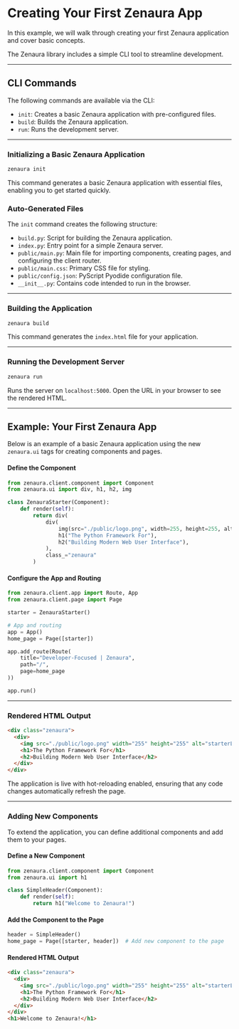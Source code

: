 # Creating Your First Zenaura App

In this example, we will walk through creating your first Zenaura application and cover basic concepts.

The Zenaura library includes a simple CLI tool to streamline development.

---

## **CLI Commands**

The following commands are available via the CLI:

- `init`: Creates a basic Zenaura application with pre-configured files.
- `build`: Builds the Zenaura application.
- `run`: Runs the development server.

---

### **Initializing a Basic Zenaura Application**

```bash
zenaura init
```

This command generates a basic Zenaura application with essential files, enabling you to get started quickly.

### **Auto-Generated Files**

The `init` command creates the following structure:

- `build.py`: Script for building the Zenaura application.
- `index.py`: Entry point for a simple Zenaura server.
- `public/main.py`: Main file for importing components, creating pages, and configuring the client router.
- `public/main.css`: Primary CSS file for styling.
- `public/config.json`: PyScript Pyodide configuration file.
- `__init__.py`: Contains code intended to run in the browser.

---

### **Building the Application**

```bash
zenaura build
```

This command generates the `index.html` file for your application.

---

### **Running the Development Server**

```bash
zenaura run
```

Runs the server on `localhost:5000`. Open the URL in your browser to see the rendered HTML.

---

## **Example: Your First Zenaura App**

Below is an example of a basic Zenaura application using the new `zenaura.ui` tags for creating components and pages.

#### **Define the Component**

```python
from zenaura.client.component import Component
from zenaura.ui import div, h1, h2, img

class ZenauraStarter(Component):
    def render(self):
        return div(
            div(
                img(src="./public/logo.png", width=255, height=255, alt="starterLogo"),
                h1("The Python Framework For"),
                h2("Building Modern Web User Interface"),
            ),
            class_="zenaura"
        )
```

#### **Configure the App and Routing**

```python
from zenaura.client.app import Route, App
from zenaura.client.page import Page

starter = ZenauraStarter()

# App and routing
app = App()
home_page = Page([starter])

app.add_route(Route(
    title="Developer-Focused | Zenaura",
    path="/",
    page=home_page
))

app.run()
```

---

### **Rendered HTML Output**

```html
<div class="zenaura">
  <div>
    <img src="./public/logo.png" width="255" height="255" alt="starterLogo" />
    <h1>The Python Framework For</h1>
    <h2>Building Modern Web User Interface</h2>
  </div>
</div>
```

The application is live with hot-reloading enabled, ensuring that any code changes automatically refresh the page.

---

### **Adding New Components**

To extend the application, you can define additional components and add them to your pages.

#### **Define a New Component**

```python
from zenaura.client.component import Component
from zenaura.ui import h1

class SimpleHeader(Component):
    def render(self):
        return h1("Welcome to Zenaura!")
```

#### **Add the Component to the Page**

```python
header = SimpleHeader()
home_page = Page([starter, header])  # Add new component to the page
```

#### **Rendered HTML Output**

```html
<div class="zenaura">
  <div>
    <img src="./public/logo.png" width="255" height="255" alt="starterLogo" />
    <h1>The Python Framework For</h1>
    <h2>Building Modern Web User Interface</h2>
  </div>
</div>
<h1>Welcome to Zenaura!</h1>
```
